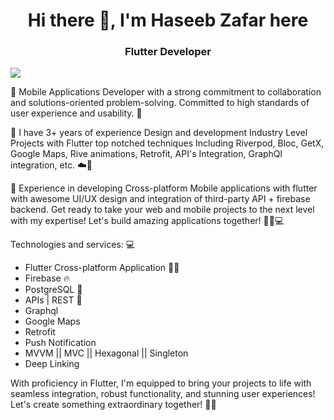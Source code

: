 <h1 align="center" > Hi there 👋, I'm Haseeb Zafar here </h1>
<h3 align="center" > Flutter Developer </h3>
<img src="https://geekflare.com/wp-content/uploads/2022/10/Heres-What-it-Means-to-Be-a-Full-Stack-Developer.jpeg">


🚀 Mobile Applications Developer with a strong commitment to collaboration and solutions-oriented problem-solving. Committed to high standards of user experience and usability. 🌟

🎯 I have 3+ years of experience Design and development Industry Level Projects with Flutter top notched techniques Including Riverpod, Bloc, GetX, Google Maps, Rive animations, Retrofit, API's Integration, GraphQl integration, etc. ☁️🔧

📱 Experience in developing Cross-platform Mobile applications with flutter with awesome UI/UX design and integration of third-party API + firebase backend. 
Get ready to take your web and mobile projects to the next level with my expertise! Let's build amazing applications together! 🌟🔨💻

Technologies and services: 💻
<ul>
<li>Flutter Cross-platform Application 📱✨</li>
<li>Firebase 🔥</li>
<li>PostgreSQL 🐘</li>
<li>APIs | REST 📡</li>
<li>Graphql </li>
<li>Google Maps </li>
<li>Retrofit </li>
<li>Push Notification </li>
<li>MVVM || MVC || Hexagonal || Singleton </li>
<li>Deep Linking </li>
</ul>

With proficiency in Flutter, I'm equipped to bring your projects to life with seamless integration, robust functionality, and stunning user experiences! Let's create something extraordinary together! 🚀✨

